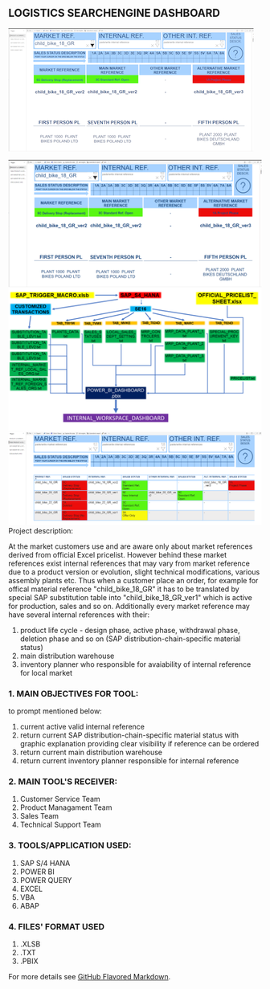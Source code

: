 ## LOGISTICS SEARCHENGINE DASHBOARD

[![Watch the video](https://raw.githubusercontent.com/Grzech78/Grzech78.github.io/main/LPB_1_EN_small.png)](https://raw.githubusercontent.com//Grzech78/Grzech78.github.io/main/mov.mp4)

<img src="/LPB_1_EN.png?raw=true"/>
<img src="/SCHEME.png?raw=true"/>
<img src="/LPB_2_EN.png?raw=true"/>
Project description:

At the market customers use and are aware only about market references derived from official Excel pricelist. However behind these market references exist internal references that may vary from market reference due to a product version or evolution, slight technical modifications, various assembly plants etc. Thus when a customer place an order, for example for offical material reference "child_bike_18_GR" it has to be translated by special SAP substitution table into "child_bike_18_GR_ver1" which is active for production, sales and so on.
Additionally every market reference may have several internal references with their:
1. product life cycle - design phase, active phase, withdrawal phase, deletion phase and so on (SAP distribution-chain-specific material status)
2. main distribution warehouse 
3. inventory planner who responsible for avaiability of internal reference for local market


### 1. MAIN OBJECTIVES FOR TOOL:

to prompt mentioned below:

1. current active valid internal reference
2. return current SAP distribution-chain-specific material status with graphic explanation providing clear visibility if reference can be ordered
3. return current main distribution warehouse
4. return current inventory planner responsible for internal reference

### 2. MAIN TOOL'S RECEIVER:

1. Customer Service Team
2. Product Managament Team
3. Sales Team
4. Technical Support Team
     
### 3.  TOOLS/APPLICATION USED:

1. SAP S/4 HANA
2. POWER BI
3. POWER QUERY
4. EXCEL
5. VBA
6. ABAP

### 4.  FILES' FORMAT USED

1. .XLSB
2. .TXT
3. .PBIX


For more details see [GitHub Flavored Markdown](https://guides.github.com/features/mastering-markdown/).
